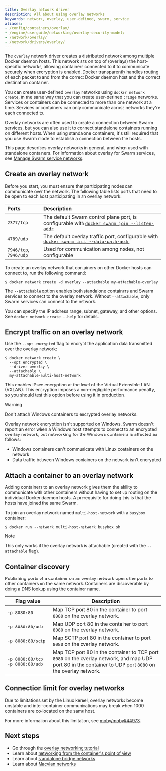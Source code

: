 ```yaml
---
title: Overlay network driver
description: All about using overlay networks
keywords: network, overlay, user-defined, swarm, service
aliases:
- /config/containers/overlay/
- /engine/userguide/networking/overlay-security-model/
- /network/overlay/
- /network/drivers/overlay/
---
```


The `overlay` network driver creates a distributed network among multiple
Docker daemon hosts. This network sits on top of (overlays) the host-specific
networks, allowing containers connected to it to communicate securely when
encryption is enabled. Docker transparently handles routing of each packet to
and from the correct Docker daemon host and the correct destination container.

You can create user-defined `overlay` networks using `docker network create`,
in the same way that you can create user-defined `bridge` networks. Services
or containers can be connected to more than one network at a time. Services or
containers can only communicate across networks they're each connected to.

Overlay networks are often used to create a connection between Swarm services,
but you can also use it to connect standalone containers running on different
hosts. When using standalone containers, it's still required that you use
Swarm mode to establish a connection between the hosts.

This page describes overlay networks in general, and when used with standalone
containers. For information about overlay for Swarm services, see
[Manage Swarm service networks](/engine/swarm/networking.md).

## Create an overlay network

Before you start, you must ensure that participating nodes can communicate over the network.
The following table lists ports that need to be open to each host participating in an overlay network:

| Ports                  | Description                                                                                                                                                          |
| :--------------------- | :------------------------------------------------------------------------------------------------------------------------------------------------------------------- |
| `2377/tcp`             | The default Swarm control plane port, is configurable with [`docker swarm join --listen-addr`](/reference/cli/docker/swarm/join.md#--listen-addr-value) |
| `4789/udp`             | The default overlay traffic port, configurable with [`docker swarm init --data-path-addr`](/reference/cli/docker/swarm/init.md#data-path-port)          |
| `7946/tcp`, `7946/udp` | Used for communication among nodes, not configurable                                                                                                                 |

To create an overlay network that containers on other Docker hosts can connect to,
run the following command:

```console
$ docker network create -d overlay --attachable my-attachable-overlay
```

The `--attachable` option enables both standalone containers
and Swarm services to connect to the overlay network.
Without `--attachable`, only Swarm services can connect to the network.

You can specify the IP address range, subnet, gateway, and other options. See
`docker network create --help` for details.

## Encrypt traffic on an overlay network

Use the `--opt encrypted` flag to encrypt the application data
transmitted over the overlay network:

```console
$ docker network create \
  --opt encrypted \
  --driver overlay \
  --attachable \
  my-attachable-multi-host-network
```

This enables IPsec encryption at the level of the Virtual Extensible LAN (VXLAN).
This encryption imposes a non-negligible performance penalty,
so you should test this option before using it in production.

> [!WARNING]
>
> Don't attach Windows containers to encrypted overlay networks.
>
> Overlay network encryption isn't supported on Windows.
> Swarm doesn't report an error when a Windows host
> attempts to connect to an encrypted overlay network,
> but networking for the Windows containers is affected as follows:
>
> - Windows containers can't communicate with Linux containers on the network
> - Data traffic between Windows containers on the network isn't encrypted

## Attach a container to an overlay network

Adding containers to an overlay network gives them the ability to communicate
with other containers without having to set up routing on the individual Docker
daemon hosts. A prerequisite for doing this is that the hosts have joined the same Swarm.

To join an overlay network named `multi-host-network` with a `busybox` container:

```console
$ docker run --network multi-host-network busybox sh
```

> [!NOTE]
>
> This only works if the overlay network is attachable
> (created with the `--attachable` flag).

## Container discovery

Publishing ports of a container on an overlay network opens the ports to other
containers on the same network. Containers are discoverable by doing a DNS lookup
using the container name.

| Flag value                      | Description                                                                                                                                                 |
| ------------------------------- | ----------------------------------------------------------------------------------------------------------------------------------------------------------- |
| `-p 8080:80`                    | Map TCP port 80 in the container to port `8080` on the overlay network.                                                                                     |
| `-p 8080:80/udp`                | Map UDP port 80 in the container to port `8080` on the overlay network.                                                                                     |
| `-p 8080:80/sctp`               | Map SCTP port 80 in the container to port `8080` on the overlay network.                                                                                    |
| `-p 8080:80/tcp -p 8080:80/udp` | Map TCP port 80 in the container to TCP port `8080` on the overlay network, and map UDP port 80 in the container to UDP port `8080` on the overlay network. |

## Connection limit for overlay networks

Due to limitations set by the Linux kernel, overlay networks become unstable and
inter-container communications may break when 1000 containers are co-located on
the same host.

For more information about this limitation, see
[moby/moby#44973](https://github.com/moby/moby/issues/44973#issuecomment-1543747718).

## Next steps

- Go through the [overlay networking tutorial](/engine/network/tutorials/overlay.md)
- Learn about [networking from the container's point of view](../_index.md)
- Learn about [standalone bridge networks](bridge.md)
- Learn about [Macvlan networks](macvlan.md)
